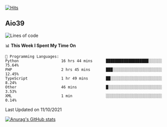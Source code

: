 [![Hits](https://hits.seeyoufarm.com/api/count/incr/badge.svg?url=https%3A%2F%2Fgithub.com%2Faio39&count_bg=%2339C5BB&title_bg=%23555555&icon=&icon_color=%23E7E7E7&title=hits&edge_flat=false)](https://hits.seeyoufarm.com)

## Aio39

<!--START_SECTION:waka-->
![Lines of code](https://img.shields.io/badge/From%20Hello%20World%20I%27ve%20Written-782215%20lines%20of%20code-blue)

📊 **This Week I Spent My Time On** 

```text
💬 Programming Languages: 
Python                   16 hrs 44 mins      ███████████████████░░░░░░   75.64% 
PHP                      2 hrs 45 mins       ███░░░░░░░░░░░░░░░░░░░░░░   12.45% 
TypeScript               1 hr 49 mins        ██░░░░░░░░░░░░░░░░░░░░░░░   8.24% 
Other                    46 mins             █░░░░░░░░░░░░░░░░░░░░░░░░   3.53% 
XML                      1 min               ░░░░░░░░░░░░░░░░░░░░░░░░░   0.14%

```


 Last Updated on 11/10/2021
<!--END_SECTION:waka-->
[![Anurag's GitHub stats](https://github-readme-stats.vercel.app/api?username=aio39)](https://github.com/anuraghazra/github-readme-stats)

<!--
**aio39/aio39** is a ✨ _special_ ✨ repository because its `README.md` (this file) appears on your GitHub profile.

Here are some ideas to get you started:

- 🔭 I’m currently working on ...
- 🌱 I’m currently learning ...
- 👯 I’m looking to collaborate on ...
- 🤔 I’m looking for help with ...
- 💬 Ask me about ...
- 📫 How to reach me: ...
- 😄 Pronouns: ...
- ⚡ Fun fact: ...
-->
